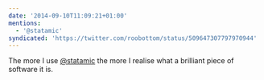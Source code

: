 ```yaml
---
date: '2014-09-10T11:09:21+01:00'
mentions:
  - '@statamic'
syndicated: 'https://twitter.com/roobottom/status/509647307797970944'
---
```

The more I use [@statamic](https://twitter.com/@statamic) the more I realise what a brilliant piece of software it is.
